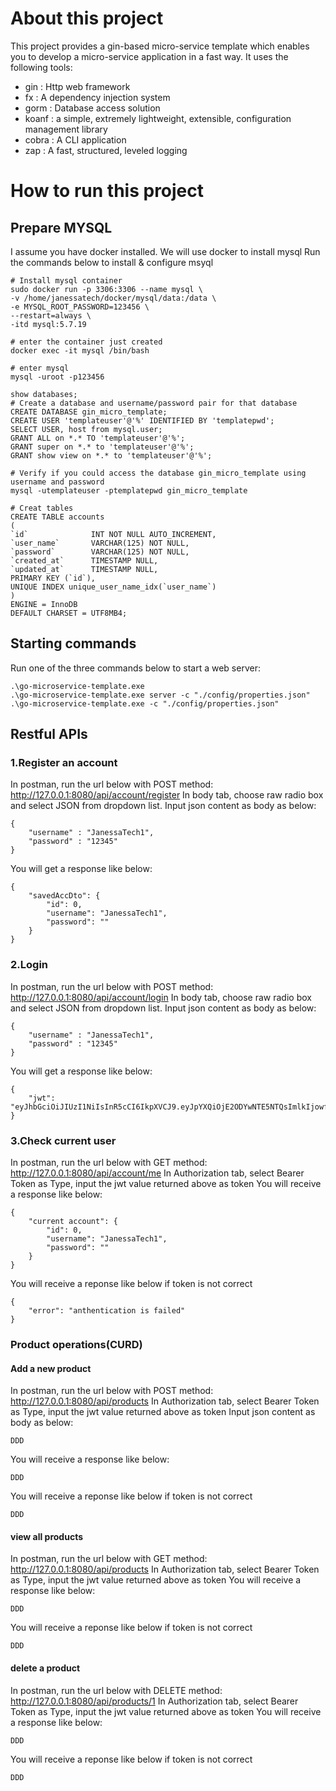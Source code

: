 # About this project
This project provides a gin-based micro-service template which enables you to develop a micro-service application in a fast way.
It uses the following tools:
- gin : Http web framework
- fx : A dependency injection system
- gorm : Database access solution
- koanf : a simple, extremely lightweight, extensible, configuration management library
- cobra : A CLI application
- zap :  A fast, structured, leveled logging

# How to run this project
## Prepare MYSQL
I assume you have docker installed. We will use docker to install mysql
Run the commands below to install & configure msyql
```
# Install mysql container
sudo docker run -p 3306:3306 --name mysql \
-v /home/janessatech/docker/mysql/data:/data \
-e MYSQL_ROOT_PASSWORD=123456 \
--restart=always \
-itd mysql:5.7.19

# enter the container just created
docker exec -it mysql /bin/bash

# enter mysql
mysql -uroot -p123456

show databases;
# Create a database and username/password pair for that database
CREATE DATABASE gin_micro_template;
CREATE USER 'templateuser'@'%' IDENTIFIED BY 'templatepwd';
SELECT USER, host from mysql.user;
GRANT ALL on *.* TO 'templateuser'@'%';
GRANT super on *.* to 'templateuser'@'%';
GRANT show view on *.* to 'templateuser'@'%';

# Verify if you could access the database gin_micro_template using username and password
mysql -utemplateuser -ptemplatepwd gin_micro_template

# Creat tables
CREATE TABLE accounts
(
`id`              INT NOT NULL AUTO_INCREMENT,
`user_name`       VARCHAR(125) NOT NULL,
`password`        VARCHAR(125) NOT NULL,
`created_at`      TIMESTAMP NULL,
`updated_at`      TIMESTAMP NULL,
PRIMARY KEY (`id`),
UNIQUE INDEX unique_user_name_idx(`user_name`)
)
ENGINE = InnoDB
DEFAULT CHARSET = UTF8MB4;
```
## Starting commands
Run one of the three commands below to start a web server:
```
.\go-microservice-template.exe
.\go-microservice-template.exe server -c "./config/properties.json"
.\go-microservice-template.exe -c "./config/properties.json"
```
## Restful APIs
### 1.Register an account
In postman, run the url below with POST method:
http://127.0.0.1:8080/api/account/register
In body tab, choose raw radio box and select JSON from dropdown list. Input json content as body as below:
```
{
    "username" : "JanessaTech1",
    "password" : "12345"
}
```
You will get a response like below:
```
{
    "savedAccDto": {
        "id": 0,
        "username": "JanessaTech1",
        "password": ""
    }
}
```
### 2.Login
In postman, run the url below with POST method:
http://127.0.0.1:8080/api/account/login
In body tab, choose raw radio box and select JSON from dropdown list. Input json content as body as below:
```
{
    "username" : "JanessaTech1",
    "password" : "12345"
}
```
You will get a response like below:
```
{
    "jwt": "eyJhbGciOiJIUzI1NiIsInR5cCI6IkpXVCJ9.eyJpYXQiOjE2ODYwNTE5NTQsImlkIjowfQ.aozM7M3QSUXMBWl20IGg30Nph8FY9966KehVu_76jW8"
}
```
### 3.Check current user
In postman, run the url below with GET method:
http://127.0.0.1:8080/api/account/me
In Authorization tab, select Bearer Token as Type, input the jwt value returned above as token
You will receive a response like below:
```
{
    "current account": {
        "id": 0,
        "username": "JanessaTech1",
        "password": ""
    }
}
```
You will receive a reponse like below if token is not correct
```
{
    "error": "anthentication is failed"
}
```
### Product operations(CURD)
#### Add a new product
In postman, run the url below with POST method:
http://127.0.0.1:8080/api/products
In Authorization tab, select Bearer Token as Type, input the jwt value returned above as token
Input json content as body as below:
```
DDD
```
You will receive a response like below:
```
DDD
```
You will receive a reponse like below if token is not correct
```
DDD
```

#### view all products
In postman, run the url below with GET method:
http://127.0.0.1:8080/api/products
In Authorization tab, select Bearer Token as Type, input the jwt value returned above as token
You will receive a response like below:
```
DDD
```
You will receive a reponse like below if token is not correct
```
DDD
```

#### delete a product
In postman, run the url below with DELETE method:
http://127.0.0.1:8080/api/products/1
In Authorization tab, select Bearer Token as Type, input the jwt value returned above as token
You will receive a response like below:
```
DDD
```
You will receive a reponse like below if token is not correct
```
DDD
```

